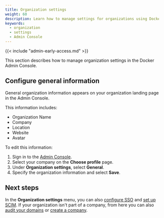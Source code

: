 ```yaml
---
title: Organization settings
weight: 60
description: Learn how to manage settings for organizations using Docker Admin Console.
keywords:
  - organization
  - settings
  - Admin Console
---
```


{{< include "admin-early-access.md" >}}

This section describes how to manage organization settings in the Docker Admin Console.

## Configure general information

General organization information appears on your organization landing page in the Admin Console.

This information includes:

- Organization Name
- Company
- Location
- Website
- Avatar

To edit this information:

1. Sign in to the [Admin Console](https://admin.docker.com).
2. Select your company on the **Choose profile** page.
3. Under **Organization settings**, select **General**.
4. Specify the organization information and select **Save**.

## Next steps

In the **Organization settings** menu, you can also [configure SSO](../../security/for-admins/single-sign-on/configure/) and [set up SCIM](../../security/for-admins/provisioning/scim.md). If your organization isn't part of a company, from here you can also [audit your domains](../../security/for-admins/domain-audit.md) or [create a company](new-company.md).
